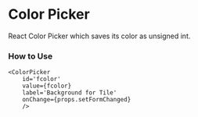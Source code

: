 # Color Picker
React Color Picker which saves its color as unsigned int.


### How to Use

```
<ColorPicker    
    id='fcolor'
    value={fcolor}
    label='Background for Tile'
    onChange={props.setFormChanged}
    />
```
